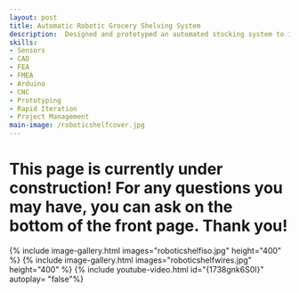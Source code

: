 ```yaml
---
layout: post
title: Automatic Robotic Grocery Shelving System
description:  Designed and prototyped an automated stocking system to improve accessibility in grocery stores. The gantry based device detects low inventory, retrieves cartons from storage, and restocks shelves while ensuring items roll forward for customer reach. Integrated CAD, FEA, FMEA, and "design for manufacture" principles guided development of a safe, low cost prototype that reduces employee workload and prevents products from getting stuck at the back of refrigerated shelves.
skills: 
- Sensors
- CAD
- FEA
- FMEA
- Arduino
- CNC
- Prototyping
- Rapid Iteration
- Project Management
main-image: /roboticshelfcover.jpg
---
```


# This page is currently under construction! For any questions you may have, you can ask on the bottom of the front page. Thank you!

{% include image-gallery.html images="roboticshelfiso.jpg" height="400" %}
{% include image-gallery.html images="roboticshelfwires.jpg" height="400" %}
{% include youtube-video.html id="{1738gnk6S0I}" autoplay= "false"%}
